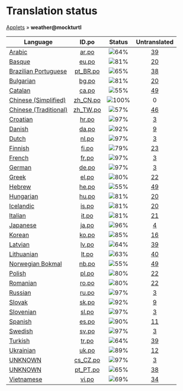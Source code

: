# Translation status
[Applets](../../README.md) &#187; **weather@mockturtl**

Language | ID.po | Status | Untranslated
---------|:--:|:------:|:-----------:
[Arabic](../../language-status/ar.md) | [ar.po](po/ar.po) | ![64%](http://progressed.io/bar/64) | [39](untranslated-po/ar.md)
[Basque](../../language-status/eu.md) | [eu.po](po/eu.po) | ![81%](http://progressed.io/bar/81) | [20](untranslated-po/eu.md)
[Brazilian Portuguese](../../language-status/pt_BR.md) | [pt_BR.po](po/pt_BR.po) | ![65%](http://progressed.io/bar/65) | [38](untranslated-po/pt_BR.md)
[Bulgarian](../../language-status/bg.md) | [bg.po](po/bg.po) | ![81%](http://progressed.io/bar/81) | [20](untranslated-po/bg.md)
[Catalan](../../language-status/ca.md) | [ca.po](po/ca.po) | ![55%](http://progressed.io/bar/55) | [49](untranslated-po/ca.md)
[Chinese (Simplified)](../../language-status/zh_CN.md) | [zh_CN.po](po/zh_CN.po) | ![100%](http://progressed.io/bar/100) | 0
[Chinese (Traditional)](../../language-status/zh_TW.md) | [zh_TW.po](po/zh_TW.po) | ![57%](http://progressed.io/bar/57) | [46](untranslated-po/zh_TW.md)
[Croatian](../../language-status/hr.md) | [hr.po](po/hr.po) | ![97%](http://progressed.io/bar/97) | [3](untranslated-po/hr.md)
[Danish](../../language-status/da.md) | [da.po](po/da.po) | ![92%](http://progressed.io/bar/92) | [9](untranslated-po/da.md)
[Dutch](../../language-status/nl.md) | [nl.po](po/nl.po) | ![97%](http://progressed.io/bar/97) | [3](untranslated-po/nl.md)
[Finnish](../../language-status/fi.md) | [fi.po](po/fi.po) | ![79%](http://progressed.io/bar/79) | [23](untranslated-po/fi.md)
[French](../../language-status/fr.md) | [fr.po](po/fr.po) | ![97%](http://progressed.io/bar/97) | [3](untranslated-po/fr.md)
[German](../../language-status/de.md) | [de.po](po/de.po) | ![97%](http://progressed.io/bar/97) | [3](untranslated-po/de.md)
[Greek](../../language-status/el.md) | [el.po](po/el.po) | ![80%](http://progressed.io/bar/80) | [22](untranslated-po/el.md)
[Hebrew](../../language-status/he.md) | [he.po](po/he.po) | ![55%](http://progressed.io/bar/55) | [49](untranslated-po/he.md)
[Hungarian](../../language-status/hu.md) | [hu.po](po/hu.po) | ![81%](http://progressed.io/bar/81) | [20](untranslated-po/hu.md)
[Icelandic](../../language-status/is.md) | [is.po](po/is.po) | ![81%](http://progressed.io/bar/81) | [20](untranslated-po/is.md)
[Italian](../../language-status/it.md) | [it.po](po/it.po) | ![81%](http://progressed.io/bar/81) | [21](untranslated-po/it.md)
[Japanese](../../language-status/ja.md) | [ja.po](po/ja.po) | ![96%](http://progressed.io/bar/96) | [4](untranslated-po/ja.md)
[Korean](../../language-status/ko.md) | [ko.po](po/ko.po) | ![85%](http://progressed.io/bar/85) | [16](untranslated-po/ko.md)
[Latvian](../../language-status/lv.md) | [lv.po](po/lv.po) | ![64%](http://progressed.io/bar/64) | [39](untranslated-po/lv.md)
[Lithuanian](../../language-status/lt.md) | [lt.po](po/lt.po) | ![63%](http://progressed.io/bar/63) | [40](untranslated-po/lt.md)
[Norwegian Bokmal](../../language-status/nb.md) | [nb.po](po/nb.po) | ![55%](http://progressed.io/bar/55) | [49](untranslated-po/nb.md)
[Polish](../../language-status/pl.md) | [pl.po](po/pl.po) | ![80%](http://progressed.io/bar/80) | [22](untranslated-po/pl.md)
[Romanian](../../language-status/ro.md) | [ro.po](po/ro.po) | ![80%](http://progressed.io/bar/80) | [22](untranslated-po/ro.md)
[Russian](../../language-status/ru.md) | [ru.po](po/ru.po) | ![97%](http://progressed.io/bar/97) | [3](untranslated-po/ru.md)
[Slovak](../../language-status/sk.md) | [sk.po](po/sk.po) | ![92%](http://progressed.io/bar/92) | [9](untranslated-po/sk.md)
[Slovenian](../../language-status/sl.md) | [sl.po](po/sl.po) | ![97%](http://progressed.io/bar/97) | [3](untranslated-po/sl.md)
[Spanish](../../language-status/es.md) | [es.po](po/es.po) | ![90%](http://progressed.io/bar/90) | [11](untranslated-po/es.md)
[Swedish](../../language-status/sv.md) | [sv.po](po/sv.po) | ![97%](http://progressed.io/bar/97) | [3](untranslated-po/sv.md)
[Turkish](../../language-status/tr.md) | [tr.po](po/tr.po) | ![64%](http://progressed.io/bar/64) | [39](untranslated-po/tr.md)
[Ukrainian](../../language-status/uk.md) | [uk.po](po/uk.po) | ![89%](http://progressed.io/bar/89) | [12](untranslated-po/uk.md)
[UNKNOWN](../../language-status/cs_CZ.md) | [cs_CZ.po](po/cs_CZ.po) | ![97%](http://progressed.io/bar/97) | [3](untranslated-po/cs_CZ.md)
[UNKNOWN](../../language-status/pt_PT.md) | [pt_PT.po](po/pt_PT.po) | ![65%](http://progressed.io/bar/65) | [38](untranslated-po/pt_PT.md)
[Vietnamese](../../language-status/vi.md) | [vi.po](po/vi.po) | ![69%](http://progressed.io/bar/69) | [34](untranslated-po/vi.md)
